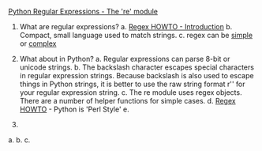 
[Python Regular Expressions - The 're' module](https://docs.python.org/2/library/re.html)



1. What are regular expressions?
  a. [Regex HOWTO - Introduction](https://docs.python.org/2/howto/regex.html#regex-howto)
  b. Compact, small language used to match strings.
  c. regex can be [simple]() or [complex](http://stackoverflow.com/a/201378/1693693)

2. What about in Python?
  a. Regular expressions can parse 8-bit or unicode strings.
  b. The backslash character escapes special characters in regular expression strings. Because backslash is also used to escape things in Python strings, it is better to use the raw string format r'<str>' for your regular expression string.
  c. The re module uses regex objects.  There are a number of helper functions for simple cases.
  d. [Regex HOWTO](https://docs.python.org/2/howto/regex.html#regex-howto) - Python is 'Perl Style'
  e. 


3. 
  a. 
  b. 
  c. 
